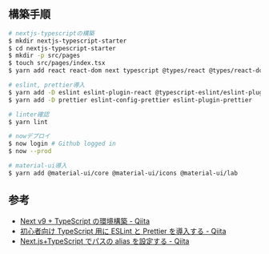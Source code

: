 ## 構築手順

```sh
# nextjs-typescriptの構築
$ mkdir nextjs-typescript-starter
$ cd nextjs-typescript-starter
$ mkdir -p src/pages
$ touch src/pages/index.tsx
$ yarn add react react-dom next typescript @types/react @types/react-dom @types/node

# eslint, prettier導入
$ yarn add -D eslint eslint-plugin-react @typescript-eslint/eslint-plugin @typescript-eslint/parser
$ yarn add -D prettier eslint-config-prettier eslint-plugin-prettier

# linter確認
$ yarn lint

# nowデプロイ
$ now login # Github logged in
$ now --prod

# material-ui導入
$ yarn add @material-ui/core @material-ui/icons @material-ui/lab
```

## 参考

- [Next v9 + TypeScript の環境構築 - Qiita](https://qiita.com/natsuhiko/items/c6f18187fafed4776c22)
- [初心者向け TypeScript 用に ESLint と Prettier を導入する - Qiita](https://qiita.com/y-w/items/dcf5fb4af52e990109eb)
- [Next.js+TypeScript でパスの alias を設定する - Qiita](https://qiita.com/tatane616/items/e3ee99a181662ad6824b)
